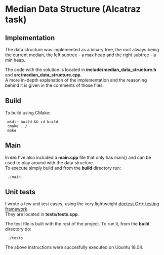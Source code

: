 # Median Data Structure (Alcatraz task)

## Implementation

The data structure was implemented as a binary tree, the root always being the current median, the left subtree - a max heap and the right subtree - a min heap.

The code with the solution is located in **include/median_data_structure.h** and **src/median_data_structure.cpp**.  
A more in-depth explanation of the implementation and the reasoning behind it is given in the comments of those files.

## Build

To build using CMake:
```
 mkdir build && cd build
 cmake ../
 make

```

## Main
In **src** I've also included a **main.cpp** file that only has main() and can be used to play around with the data structure.  
To execute simply build and from the **build** directory run:
```
 ./main
```

## Unit tests

I wrote a few unit test cases, using the very lightweight [doctest C++ testing framework](https://github.com/onqtam/doctest).  
They are located in **tests/tests.cpp**.  

The test file is built with the rest of the project. To run it, from the **build** directory do:
```
 ./tests
```

The above instructions were succesfully executed on Ubuntu 18.04.
